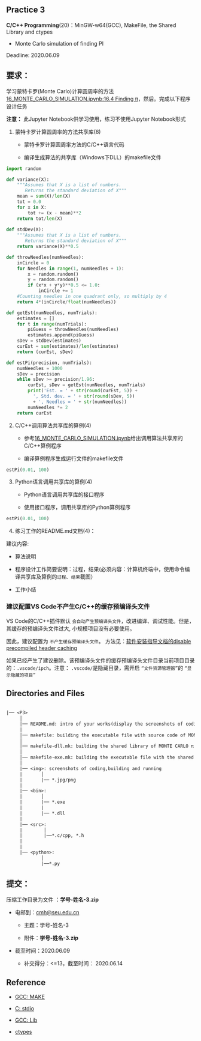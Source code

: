 
## Practice 3

**C/C++ Programming**(20)：MinGW-w64(GCC), MakeFile, the Shared Library and ctypes

*  Monte Carlo simulation of finding PI

Deadline: 2020.06.09

## 要求：

学习蒙特卡罗(Monte Carlo)计算圆周率的方法[16_MONTE_CARLO_SIMULATION.ipynb:16.4 Finding π](./16_MONTE_CARLO_SIMULATION.ipynb)，然后。完成以下程序设计任务

**注意：** 此Jupyter Notebook供学习使用，练习不使用Jupyter Notebook形式

1.  蒙特卡罗计算圆周率的方法共享库(8)

    * 蒙特卡罗计算圆周率方法的C/C++语言代码

    * 编译生成算法的共享库（Windows下DLL）的makefile文件

```python  
import random

def variance(X):
    """Assumes that X is a list of numbers.
       Returns the standard deviation of X"""
    mean = sum(X)/len(X)
    tot = 0.0
    for x in X:
        tot += (x - mean)**2
    return tot/len(X)
    
def stdDev(X):
    """Assumes that X is a list of numbers.
       Returns the standard deviation of X"""
    return variance(X)**0.5

def throwNeedles(numNeedles):
    inCircle = 0
    for Needles in range(1, numNeedles + 1):
        x = random.random()
        y = random.random()
        if (x*x + y*y)**0.5 <= 1.0:
            inCircle += 1
    #Counting needles in one quadrant only, so multiply by 4
    return 4*(inCircle/float(numNeedles))

def getEst(numNeedles, numTrials):
    estimates = []
    for t in range(numTrials):
        piGuess = throwNeedles(numNeedles)
        estimates.append(piGuess)
    sDev = stdDev(estimates)
    curEst = sum(estimates)/len(estimates)
    return (curEst, sDev)

def estPi(precision, numTrials):
    numNeedles = 1000
    sDev = precision
    while sDev >= precision/1.96:
        curEst, sDev = getEst(numNeedles, numTrials)
        print('Est. = ' + str(round(curEst, 5)) +
          ', Std. dev. = ' + str(round(sDev, 5))
          + ', Needles = ' + str(numNeedles))
        numNeedles *= 2
    return curEst      
```

2. C/C++调用算法共享库的算例(4)

    * 参考[16_MONTE_CARLO_SIMULATION.ipynb](./16_MONTE_CARLO_SIMULATION.ipynb)给出调用算法共享库的C/C++算例程序
    
    * 编译算例程序生成运行文件的makefile文件

```python
estPi(0.01, 100)
```

3. Python语言调用共享库的算例(4)
                  
   * Python语言调用共享库的接口程序
   
   * 使用接口程序，调用共享库的Python算例程序

```python
estPi(0.01, 100)
```
4. 练习工作的README.md文档(4)：

建议内容:
                      
   * 算法说明 
   
   * 程序设计工作简要说明：过程，结果(必须内容：计算机终端中，使用命令编译共享库及算例的`过程`、`结果`截图）

   * 工作小结

###  建议配置VS Code不产生C/C++的缓存预编译头文件
 
VS  Code的C/C++插件默认 `会自动产生预编译头文件`，改进编译、调试性能。但是，其缓存的预编译头文件过大, 小规模项目没有必要使用。

因此，建议配置为 `不产生缓存预编译头文件`。 方法见：[软件安装指导文档的disable precompiled header caching](https://github.com/PySEE/home/blob/S2020/guide/doc/BuildingSoftwareEnvironment.md#d33-disable-precompiled-header-caching) 
 
如果已经产生了建议删除。该预编译头文件的缓存预编译头文件目录当前项目目录的：`.vscode/ipch`。注意： `.vscode/`是隐藏目录，需开启 `“文件资源管理器”`的  `“显示隐藏的项目”`

## Directories and Files

```txt
 
|── <P3>
     │ 
     │── README.md: intro of your works(display the screenshots of coding,making and running)
     | 
     │── makefile: building the executable file with source code of MONTE CARLO π
     │ 
     │── makefile-dll.mk: building the shared library of MONTE CARLO π
     │               
     │── makefile-exe.mk: building the executable file with the shared library of MONTE CARLO π
     │
     |── <img>: screenshots of coding,building and running
     |       │
     |       |── *.jpg/png 
     |
     |── <bin>:
     |       │
     |       |── *.exe
     |       |     
     |       |── *.dll
     |
     |── <src>: 
     |        │
     |        |──*.c/cpp, *.h     
     |
     |
     |── <python>: 
             │
             |──*.py                       
```  

## 提交：

压缩工作目录为文件 ：**学号-姓名-3.zip**

* 电邮到：cmh@seu.edu.cn 
    
  * 主题：学号-姓名-3
    
  * 附件：**学号-姓名-3.zip**

* 截至时间：2020.06.09

   * 补交得分：<=13，截至时间： 2020.06.14

## Reference

* [GCC: MAKE](http://nbviewer.ipython.org/github/PySEE/home/tree/S2020/notebook/Unit7-1-GCC_MAKE.ipynb)

* [C: stdio](http://nbviewer.ipython.org/github/PySEE/home/tree/S2020/notebook/Unit7-2-C_stdio.ipynb)

* [GCC: Lib](http://nbviewer.ipython.org/github/PySEE/home/tree/S2020/notebook/Unit8-1-GCC_Lib.ipynb)

* [ctypes](http://nbviewer.ipython.org/github/PySEE/home/tree/S2020/notebook/Unit8-2-ctypes.ipynb)